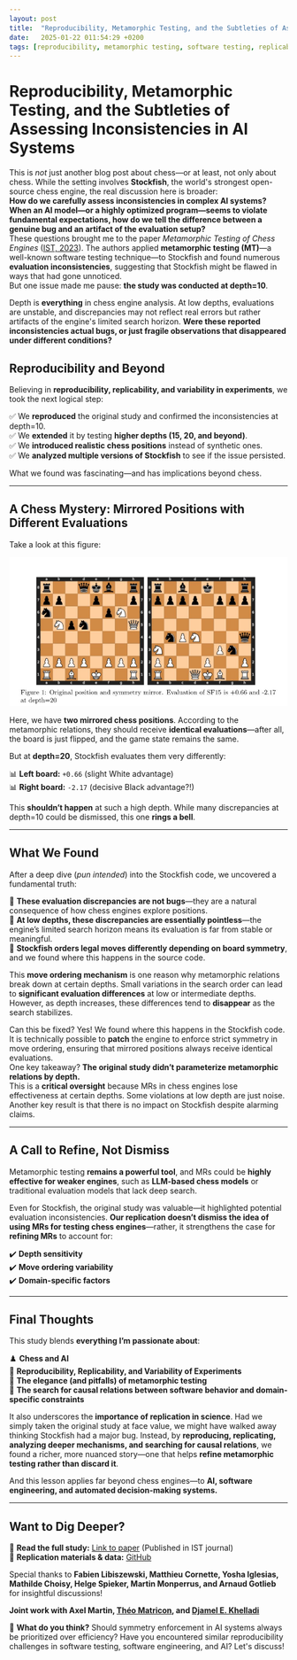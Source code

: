```yaml
---
layout: post
title:  "Reproducibility, Metamorphic Testing, and the Subtleties of Assessing Inconsistencies in AI Systems"
date:   2025-01-22 011:54:29 +0200
tags: [reproducibility, metamorphic testing, software testing, replicability, variability, chess, stockfish, software engineering]
---
```




# Reproducibility, Metamorphic Testing, and the Subtleties of Assessing Inconsistencies in AI Systems  

This is *not* just another blog post about chess—or at least, not only about chess. While the setting involves **Stockfish**, the world's strongest open-source chess engine, the real discussion here is broader:  
**How do we carefully assess inconsistencies in complex AI systems?**
**When an AI model—or a highly optimized program—seems to violate fundamental expectations, how do we tell the difference between a genuine bug and an artifact of the evaluation setup?**  
These questions brought me to the paper *Metamorphic Testing of Chess Engines* ([IST, 2023](https://www.sciencedirect.com/science/article/pii/S0950584923001179)). The authors applied **metamorphic testing (MT)**—a well-known software testing technique—to Stockfish and found numerous **evaluation inconsistencies**, suggesting that Stockfish might be flawed in ways that had gone unnoticed.  
But one issue made me pause: **the study was conducted at depth=10**.  

Depth is **everything** in chess engine analysis. At low depths, evaluations are unstable, and discrepancies may not reflect real errors but rather artifacts of the engine's limited search horizon. **Were these reported inconsistencies actual bugs, or just fragile observations that disappeared under different conditions?**  

## Reproducibility and Beyond  

Believing in **reproducibility, replicability, and variability in experiments**, we took the next logical step:  

✅ We **reproduced** the original study and confirmed the inconsistencies at depth=10.  
✅ We **extended** it by testing **higher depths (15, 20, and beyond)**.  
✅ We **introduced realistic chess positions** instead of synthetic ones.  
✅ We **analyzed multiple versions of Stockfish** to see if the issue persisted.  

What we found was fascinating—and has implications beyond chess.  

---

## A Chess Mystery: Mirrored Positions with Different Evaluations  

Take a look at this figure:  


![SF15-inconsistency](../assets/SF15-inconsistencies.jpeg)

Here, we have **two mirrored chess positions**. According to the metamorphic relations, they should receive **identical evaluations**—after all, the board is just flipped, and the game state remains the same.  

But at **depth=20**, Stockfish evaluates them very differently:  

📊 **Left board:** `+0.66` (slight White advantage)  
📊 **Right board:** `-2.17` (decisive Black advantage?!)  

This **shouldn’t happen** at such a high depth. While many discrepancies at depth=10 could be dismissed, this one **rings a bell**.  

---

## What We Found  

After a deep dive (*pun intended*) into the Stockfish code, we uncovered a fundamental truth:  

🔹 **These evaluation discrepancies are not bugs**—they are a natural consequence of how chess engines explore positions.  
🔹 **At low depths, these discrepancies are essentially pointless**—the engine’s limited search horizon means its evaluation is far from stable or meaningful.  
🔹 **Stockfish orders legal moves differently depending on board symmetry**, and we found where this happens in the source code.  

This **move ordering mechanism** is one reason why metamorphic relations break down at certain depths. Small variations in the search order can lead to **significant evaluation differences** at low or intermediate depths. However, as depth increases, these differences tend to **disappear** as the search stabilizes.  

Can this be fixed?  Yes! We found where this happens in the Stockfish code. It is technically possible to **patch** the engine to enforce strict symmetry in move ordering, ensuring that mirrored positions always receive identical evaluations.  
One key takeaway? **The original study didn’t parameterize metamorphic relations by depth.**  
This is a **critical oversight** because MRs in chess engines lose effectiveness at certain depths. Some violations at low depth are just noise.  
Another key result is that there is no impact on Stockfish despite alarming claims.

---

## A Call to Refine, Not Dismiss  

Metamorphic testing **remains a powerful tool**, and MRs could be **highly effective for weaker engines**, such as **LLM-based chess models** or traditional evaluation models that lack deep search.  

Even for Stockfish, the original study was valuable—it highlighted potential evaluation inconsistencies. **Our replication doesn’t dismiss the idea of using MRs for testing chess engines**—rather, it strengthens the case for **refining MRs** to account for:  

✔️ **Depth sensitivity**  
✔️ **Move ordering variability**  
✔️ **Domain-specific factors**  

---

## Final Thoughts  

This study blends **everything I’m passionate about**:  

♟️ **Chess and AI**  
📏 **Reproducibility, Replicability, and Variability of Experiments**  
🧪 **The elegance (and pitfalls) of metamorphic testing**  
🔎 **The search for causal relations between software behavior and domain-specific constraints**  

It also underscores the **importance of replication in science**. Had we simply taken the original study at face value, we might have walked away thinking Stockfish had a major bug. Instead, by **reproducing, replicating, analyzing deeper mechanisms, and searching for causal relations**, we found a richer, more nuanced story—one that helps **refine metamorphic testing rather than discard it**.  

And this lesson applies far beyond chess engines—to **AI, software engineering, and automated decision-making systems.**  

---

## Want to Dig Deeper?  

📄 **Read the full study:** [Link to paper](https://hal.science/hal-04943474v2) (Published in IST journal)  
📂 **Replication materials & data:** [GitHub](https://github.com/acherm/chess-MT-Stockfish)  

Special thanks to **Fabien Libiszewski, Matthieu Cornette, Yosha Iglesias, Mathilde Choisy, Helge Spieker, Martin Monperrus, and Arnaud Gotlieb** for insightful discussions!  

**Joint work with Axel Martin, [Théo Matricon](https://theomat.github.io/), and [Djamel E. Khelladi](https://people.irisa.fr/Djamel-Eddine.Khelladi/)**  

💬 **What do you think?** Should symmetry enforcement in AI systems always be prioritized over efficiency? Have you encountered similar reproducibility challenges in software testing, software engineering, and AI? Let's discuss!  




